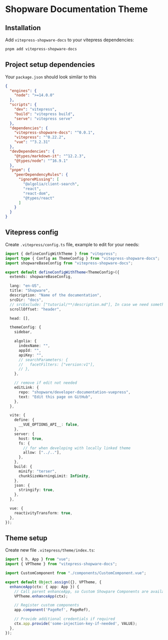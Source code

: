   <h1 class="text-6xl mb-16 font-semibold accent">Shopware Documentation Theme</h1>

  <PageRef title="Shopware Documentation Theme Components" sub="All components available for usage in the documentation theme" page="/components"/>

  ## Installation

  Add `vitepress-shopware-docs` to your vitepress dependencies:

  ```bash
  pnpm add vitepress-shopware-docs
  ```

  ## Project setup dependencies

Your `package.json` should look similar to this

```json
{
  "engines": {
    "node": ">=14.0.0"
  },
  "scripts": {
    "dev": "vitepress",
    "build": "vitepress build",
    "serve": "vitepress serve"
  },
  "dependencies": {
    "vitepress-shopware-docs": "^0.0.1",
    "vitepress": "^0.22.2",
    "vue": "^3.2.31"
  },
  "devDependencies": {
    "@types/markdown-it": "^12.2.3",
    "@types/node": "^16.9.1"
  },
  "pnpm": {
    "peerDependencyRules": {
      "ignoreMissing": [
        "@algolia/client-search",
        "react",
        "react-dom",
        "@types/react"
      ]
    }
  }
}
```

## Vitepress config

Create `.vitepress/config.ts` file, example to edit for your needs:

```ts
import { defineConfigWithTheme } from "vitepress";
import type { Config as ThemeConfig } from "vitepress-shopware-docs";
import shopwareBaseConfig from "vitepress-shopware-docs";

export default defineConfigWithTheme<ThemeConfig>({
  extends: shopwareBaseConfig,

  lang: "en-US",
  title: "Shopware",
  description: "Name of the documentation",
  srcDir: "docs",
  // srcExclude: ["tutorial/**/description.md"], In case we need something to be excluded
  scrollOffset: "header",

  head: [],

  themeConfig: {
    sidebar,

    algolia: {
      indexName: "",
      appId: "",
      apiKey: "",
      // searchParameters: {
      //   facetFilters: ["version:v1"],
      // },
    },

    // remove if edit not needed
    editLink: {
      repo: "shopware/developer-documentation-vuepress",
      text: "Edit this page on GitHub",
    },
  },

  vite: {
    define: {
      __VUE_OPTIONS_API__: false,
    },
    server: {
      host: true,
      fs: {
        // for when developing with locally linked theme
        allow: ["../.."],
      },
    },
    build: {
      minify: "terser",
      chunkSizeWarningLimit: Infinity,
    },
    json: {
      stringify: true,
    },
  },

  vue: {
    reactivityTransform: true,
  },
});
```

## Theme setup

Create new file `.vitepress/theme/index.ts`:

```ts
import { h, App } from "vue";
import { VPTheme } from "vitepress-shopware-docs";

import CustomComponent from "./components/CustomComponent.vue";

export default Object.assign({}, VPTheme, {
  enhanceApp(ctx: { app: App }) {
    // Call parent enhanceApp, so Custom Showpare Components are available
    VPTheme.enhanceApp(ctx);

    // Register custom components
    app.component('PageRef', PageRef),

    // Provide additional credentials if required
    ctx.app.provide('some-injection-key-if-needed', VALUE);
  },
});
```